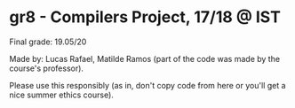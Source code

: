 # gr8 - Compilers Project, 17/18 @ IST

Final grade: 19.05/20

Made by: Lucas Rafael, Matilde Ramos (part of the code was made by the course's professor).

Please use this responsibly (as in, don't copy code from here or you'll get a nice summer ethics course).
